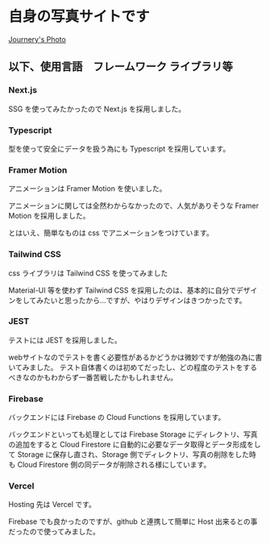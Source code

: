 # 自身の写真サイトです

[Journery's Photo](https://www.teraphoto.net/)

## 以下、使用言語　フレームワーク ライブラリ等

### Next.js

SSG を使ってみたかったので Next.js を採用しました。

### Typescript

型を使って安全にデータを扱う為にも Typescript を採用しています。

### Framer Motion

アニメーションは Framer Motion を使いました。

アニメーションに関しては全然わからなかったので、人気がありそうな Framer Motion を採用しました。

とはいえ、簡単なものは css でアニメーションをつけています。

### Tailwind CSS

css ライブラリは Tailwind CSS を使ってみました

Material-UI 等を使わず Tailwind CSS を採用したのは、基本的に自分でデザインをしてみたいと思ったから…ですが、やはりデザインはきつかったです。

### JEST

テストには JEST を採用しました。

webサイトなのでテストを書く必要性があるかどうかは微妙ですが勉強の為に書いてみました。
テスト自体書くのは初めてだったし、どの程度のテストをするべきなのかもわからず一番苦戦したかもしれません。

### Firebase

バックエンドには Firebase の Cloud Functions を採用しています。

バックエンドといっても処理としては Firebase Storage にディレクトリ、写真の追加をすると Cloud Firestore に自動的に必要なデータ取得とデータ形成をして Storage に保存し直され、Storage 側でディレクトリ、写真の削除をした時も Cloud Firestore 側の同データが削除される様にしています。

### Vercel

Hosting 先は Vercel です。

Firebase でも良かったのですが、github と連携して簡単に Host 出来るとの事だったので使ってみました。
